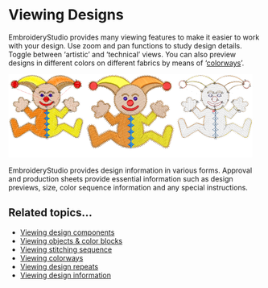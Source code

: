 # Viewing Designs

EmbroideryStudio provides many viewing features to make it easier to work with your design. Use zoom and pan functions to study design details. Toggle between ‘artistic’ and ‘technical’ views. You can also preview designs in different colors on different fabrics by means of ‘[colorways](../../glossary/glossary)’.

![view00001.png](assets/view00001.png)

EmbroideryStudio provides design information in various forms. Approval and production sheets provide essential information such as design previews, size, color sequence information and any special instructions.

## Related topics...

- [Viewing design components](Viewing_design_components)
- [Viewing objects & color blocks](Viewing_objects_color_blocks)
- [Viewing stitching sequence](Viewing_stitching_sequence)
- [Viewing colorways](Viewing_colorways)
- [Viewing design repeats](Viewing_design_repeats)
- [Viewing design information](Viewing_design_information)
